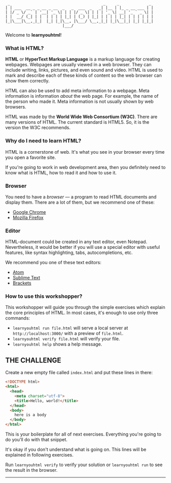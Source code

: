      _                                         _     _             _
    | | ___  __ _ _ __ _ __  _   _  ___  _   _| |__ | |_ _ __ ___ | |
    | |/ _ \/ _` | '__| '_ \| | | |/ _ \| | | | '_ \| __| '_ ` _ \| |
    | |  __/ (_| | |  | | | | |_| | (_) | |_| | | | | |_| | | | | | |
    |_|\___|\__,_|_|  |_| |_|\__, |\___/ \__,_|_| |_|\__|_| |_| |_|_|
                             |___/

Welcome to **learnyouhtml**!

### What is HTML?

**HTML** or **HyperText Markup Language** is a markup language for creating webpages. Webpages are usually viewed in a web browser. They can include writing, links, pictures, and even sound and video. HTML is used to mark and describe each of these kinds of content so the web browser can show them correctly.

HTML can also be used to add meta information to a webpage. Meta information is information _about_ the web page. For example, the name of the person who made it. Meta information is not usually shown by web browsers.

HTML was made by the **World Wide Web Consortium (W3C)**. There are many versions of HTML. The current standard is HTML5. So, it is the version the W3C recommends.

### Why do I need to learn HTML?

HTML is a cornerstone of web. It's what you see in your browser every time you open a favorite site.

If you're going to work in web development area, then you definitely need to know what is HTML, how to read it and how to use it.

### Browser

You need to have a _browser_ — a program to read HTML documents and display them. There are a lot of them, but we recommend one of these:

* [Google Chrome](https://www.google.com/chrome)
* [Mozilla Firefox](https://www.mozilla.org/en-US/firefox/new)

### Editor

HTML-document could be created in any text editor, even Notepad. Nevertheless, it would be better if you will use a special editor with useful features, like syntax highlighting, tabs, autocompletions, etc.

We recommend you one of these text editors:

* [Atom](https://atom.io)
* [Sublime Text](https://www.sublimetext.com/)
* [Brackets](http://brackets.io/)

### How to use this workshopper?

This workshopper will guide you through the simple exercises which explain the core principles of HTML. In most cases, it's enough to use only three commands:

* `learnyouhtml run file.html` will serve a local server at `http://localhost:3000/` with a preview of `file.html`.
* `learnyouhtml verify file.html` will verify your file.
* `learnyouhtml help` shows a help message.

## THE CHALLENGE

Create a new empty file called `index.html` and put these lines in there:

```html
<!DOCTYPE html>
<html>
  <head>
    <meta charset="utf-8">
    <title>Hello, world!</title>
  </head>
  <body>
    here is a body
  </body>
</html>
```

This is your boilerplate for all of next exercises. Everything you're going to do you'll do with that snippet.

It's okay if you don't understand what is going on. This lines will be explained in following exercises.

Run `learnyouhtml verify` to verify your solution or `learnyouhtml run` to see the result in the browser.

---

